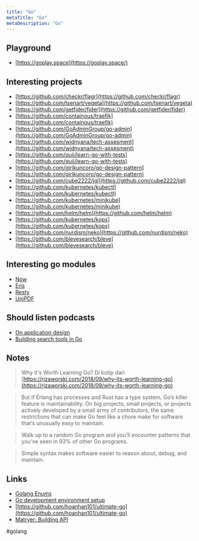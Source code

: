 ```yaml
---
title: "Go"
metaTitle: "Go"
metaDescription: "Go"
---
```


## Playground

- [https://goplay.space](https://goplay.space/)

## Interesting projects

- [https://github.com/checkr/flagr](https://github.com/checkr/flagr)
- [https://github.com/tsenart/vegeta](https://github.com/tsenart/vegeta)
- [https://github.com/getfider/fider](https://github.com/getfider/fider)
- [https://github.com/containous/traefik](https://github.com/containous/traefik)
- [https://github.com/GoAdminGroup/go-admin](https://github.com/GoAdminGroup/go-admin)
- [https://github.com/widnyana/tech-assesment](https://github.com/widnyana/tech-assesment)
- [https://github.com/quii/learn-go-with-tests](https://github.com/quii/learn-go-with-tests)
- [https://github.com/girikuncoro/go-design-pattern](https://github.com/girikuncoro/go-design-pattern)
- [https://github.com/cube2222/jql](https://github.com/cube2222/jql)
- [https://github.com/kubernetes/kubectl](https://github.com/kubernetes/kubectl)
- [https://github.com/kubernetes/minikube](https://github.com/kubernetes/minikube)
- [https://github.com/helm/helm](https://github.com/helm/helm)
- [https://github.com/kubernetes/kops](https://github.com/kubernetes/kops)
- [https://github.com/nurdism/neko](https://github.com/nurdism/neko)
- [https://github.com/blevesearch/bleve](https://github.com/blevesearch/bleve)

## Interesting go modules

- [Now](https://github.com/jinzhu/now)
- [Eris](https://github.com/rotisserie/eris)
- [Resty](https://github.com/go-resty/resty)
- [UniPDF](https://github.com/unidoc/unipdf)

## Should listen podcasts

- [On application design](https://changelog.com/gotime/102)
- [Building search tools in Go](https://changelog.com/gotime/104)

## Notes

> Why it's Worth Learning Go? Di kutip dari [https://rjzaworski.com/2018/09/why-its-worth-learning-go](https://rjzaworski.com/2018/09/why-its-worth-learning-go)

> But if Erlang has processes and Rust has a type system, Go’s killer feature is maintainability. On big projects, small projects, or projects actively developed by a small army of contributors, the same restrictions that can make Go feel like a chore make for software that’s unusually easy to maintain.

> Walk up to a random Go program and you’ll encounter patterns that you’ve seen in 93% of other Go programs.

> Simple syntax makes software easier to reason about, debug, and maintain.

## Links

- [Golang Enums](https://www.ribice.ba/golang-enums/)
- [Go development environment setup](/coding/go-development-environment-setup.md)
- [https://github.com/hoanhan101/ultimate-go](https://github.com/hoanhan101/ultimate-go)
- [Matryer: Building API](https://go-talks.appspot.com/github.com/matryer/golanguk/building-apis.slide)

#golang
